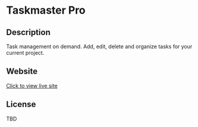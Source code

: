# Taskmaster Pro

## Description

Task management on demand. Add, edit, delete and organize tasks for your current project.

## Website

[Click to view live site](https://scottrohrig.github.io/taskmaster-pro/)

## License

TBD
